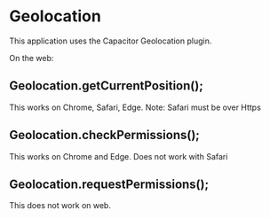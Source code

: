 # Geolocation
This application uses the Capacitor Geolocation plugin.

On the web:
## Geolocation.getCurrentPosition();
This works on Chrome, Safari, Edge. Note: Safari must be over Https

## Geolocation.checkPermissions();
This works on Chrome and Edge. Does not work with Safari

## Geolocation.requestPermissions();
This does not work on web.

